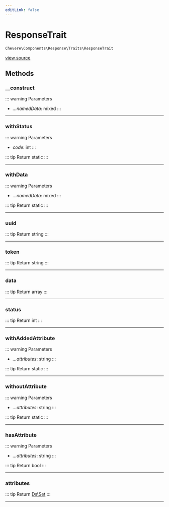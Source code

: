 ```yaml
---
editLink: false
---
```


# ResponseTrait

`Chevere\Components\Response\Traits\ResponseTrait`

[view source](https://github.com/chevere/chevere/blob/main/src/Chevere/Components/Response/Traits/ResponseTrait.php)

## Methods

### __construct

::: warning Parameters
- *...namedData*: mixed
:::

---

### withStatus

::: warning Parameters
- *code*: int
:::

::: tip Return
static
:::

---

### withData

::: warning Parameters
- *...namedData*: mixed
:::

::: tip Return
static
:::

---

### uuid

::: tip Return
string
:::

---

### token

::: tip Return
string
:::

---

### data

::: tip Return
array
:::

---

### status

::: tip Return
int
:::

---

### withAddedAttribute

::: warning Parameters
- *...attributes*: string
:::

::: tip Return
static
:::

---

### withoutAttribute

::: warning Parameters
- *...attributes*: string
:::

::: tip Return
static
:::

---

### hasAttribute

::: warning Parameters
- *...attributes*: string
:::

::: tip Return
bool
:::

---

### attributes

::: tip Return
[Ds\Set](https://www.php.net/manual/class.ds\set)
:::

---
